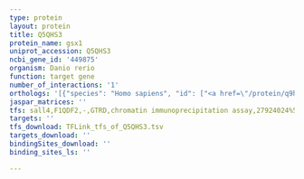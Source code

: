 ```yaml
---
type: protein
layout: protein
title: Q5QHS3
protein_name: gsx1
uniprot_accession: Q5QHS3
ncbi_gene_id: '449875'
organism: Danio rerio
function: target gene
number_of_interactions: '1'
orthologs: '[{"species": "Homo sapiens", "id": ["<a href=\"/protein/q9h4s2\">Q9H4S2</a>"]}, {"species": "Mus musculus", "id": ["<a href=\"/protein/p31315\">P31315</a>"]}, {"species": "Rattus norvegicus", "id": ["<a href=\"/protein/g3v634\">G3V634</a>"]}, {"species": "Caenorhabditis elegans", "id": ["<a href=\"/protein/q9xvn4\">Q9XVN4</a>"]}]'
jaspar_matrices: ''
tfs: sall4,F1QDF2,-,GTRD,chromatin immunoprecipitation assay,27924024%5Buid%5D,No
targets: ''
tfs_download: TFLink_tfs_of_Q5QHS3.tsv
targets_download: ''
bindingSites_download: ''
binding_sites_ls: ''

---
```

